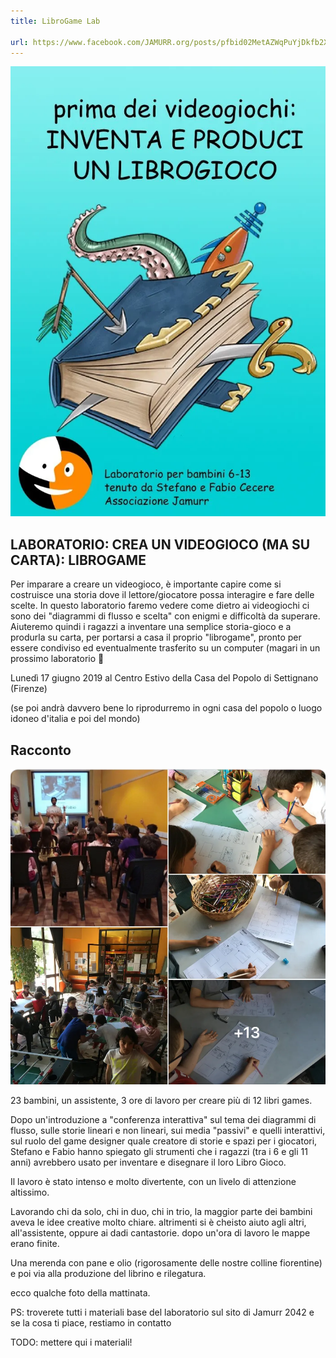 ```yaml
---
title: LibroGame Lab

url: https://www.facebook.com/JAMURR.org/posts/pfbid02MetAZWqPuYjDkfb2X6o69rKfXpNYbHdrEdUPBtzgDWYC5To12eamezv5HGCGPbgGl
---
```


![](img/laboratorio_librogame.webp)

## LABORATORIO: CREA UN VIDEOGIOCO (MA SU CARTA): LIBROGAME
Per imparare a creare un videogioco, è importante capire come si costruisce una storia dove il lettore/giocatore possa interagire e fare delle scelte.
In questo laboratorio faremo vedere come dietro ai videogiochi ci sono dei "diagrammi di flusso e scelta" con enigmi e difficoltà da superare.
Aiuteremo quindi i ragazzi a inventare una semplice storia-gioco e a produrla su carta, per portarsi a casa il proprio "librogame", pronto per essere condiviso ed eventualmente trasferito su un computer (magari in un prossimo laboratorio 🙂

Lunedì 17 giugno 2019 al Centro Estivo della Casa del Popolo di Settignano (Firenze)

(se poi andrà davvero bene lo riprodurremo in ogni casa del popolo o luogo idoneo d'italia e poi del mondo)

## Racconto

![](img/laboratorio_librogame_giornata.webp)

23 bambini, un assistente, 3 ore di lavoro per creare più di 12 libri games.

Dopo un'introduzione a "conferenza interattiva" sul tema dei diagrammi di flusso, sulle storie lineari e non lineari, sui media "passivi" e quelli interattivi, sul ruolo del game designer quale creatore di storie e spazi per i giocatori, Stefano e Fabio hanno spiegato gli strumenti che i ragazzi (tra i 6 e gli 11 anni) avrebbero usato per inventare e disegnare il loro Libro Gioco.

Il lavoro è stato intenso e molto divertente, con un livelo di attenzione altissimo.

Lavorando chi da solo, chi in duo, chi in trio, la maggior parte dei bambini aveva le idee creative molto chiare. altrimenti si è cheisto aiuto agli altri, all'assistente, oppure ai dadi cantastorie.
dopo un'ora di lavoro le mappe erano finite.

Una merenda con pane e olio (rigorosamente delle nostre colline fiorentine) e poi via alla produzione del librino e rilegatura.

ecco qualche foto della mattinata.

PS: troverete tutti i materiali base del laboratorio sul sito di Jamurr 2042 e se la cosa ti piace, restiamo in contatto

TODO: mettere qui i materiali!
